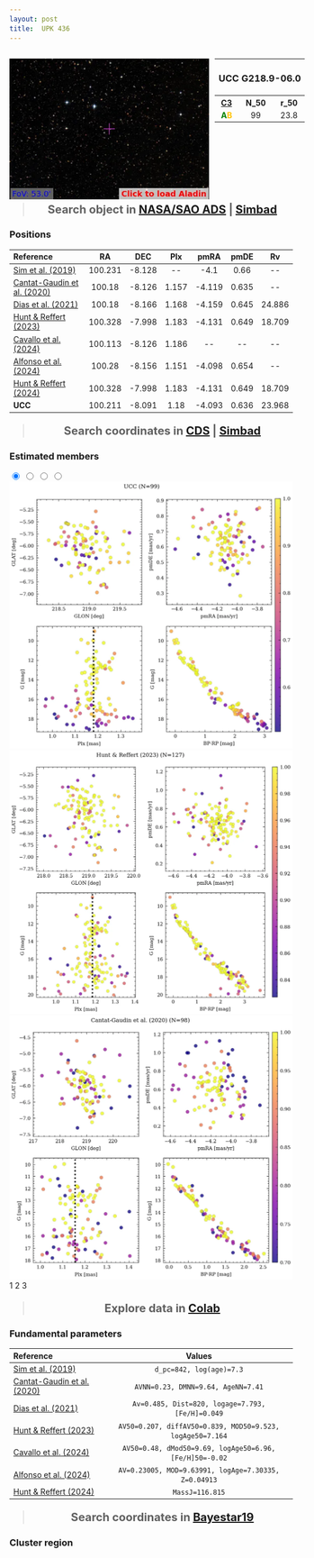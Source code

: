 ```yaml
---
layout: post
title:  UPK 436
---
```

<div style="display: flex; justify-content: space-between; width:720px;height:250px">
<div style="text-align: center;">

<!-- Static image + data attributes for FOV and target -->
<img id="aladin_img"
     data-umami-event="aladin_load"
     src="https://raw.githubusercontent.com/ucc23/Q3N/main/plots/upk436_aladin.webp"
     alt="Click to load Aladin Lite" 
     style="width:355px;height:250px; cursor: pointer;"
     data-fov="0.793" 
     data-target="100.211 -8.091"/>
<!-- Div to contain Aladin Lite viewer -->
<div id="aladin-lite-div" style="width:355px;height:250px;display:none;"></div>
<!-- Aladin Lite script (will be loaded after the image is clicked) -->
<script src="{{ site.baseurl }}/scripts/aladin_load.js"></script>

</div>
<!-- Left block -->

<table style="width:355px;height:250px;">
  <!-- Row 1 (title) -->
  <tr>
    <td colspan="5"><h3>UCC G218.9-06.0</h3></td>
  </tr>
  <!-- Row 2 -->
  <tr>
    <th style="text-align: center;"><a href="https://ucc.ar/faq#what-is-the-c3-parameter" title="Combined class">C3</a></th>
    <th style="text-align: center;"><div title="Stars with membership probability >50%">N_50</div></th>
    <th style="text-align: center;"><div title="Radius that contains half the members [arcmin]">r_50</div></th>
  </tr>
  <!-- Row 3 -->
  <tr>
    <td style="text-align: center;"><span style="color: green; font-weight: bold;">A</span><span style="color: #FFC300; font-weight: bold;">B</span></td>
    <td style="text-align: center;">99</td>
    <td style="text-align: center;">23.8</td>
  </tr>
</table>
</div>

> <p style="text-align:center; font-weight: bold; font-size:20px">Search object in <a data-umami-event="nasa_search" href="https://ui.adsabs.harvard.edu/search/q=%20collection%3Aastronomy%20body%3A%22UPK%20436%22&sort=date%20desc%2C%20bibcode%20desc&p_=0" target="_blank">NASA/SAO ADS</a> | <a data-umami-event="simbad_search" href="https://simbad.cds.unistra.fr/simbad/sim-id-refs?Ident=upk436" target="_blank">Simbad</a></p>


### Positions

| Reference    | RA    | DEC   | Plx  | pmRA  | pmDE   |  Rv  |
| :---         | :---: | :---: | :---: | :---: | :---: | :---: |
|[Sim et al. (2019)](https://ui.adsabs.harvard.edu/abs/2019JKAS...52..145S) | 100.231 | -8.128 | -- | -4.1 | 0.66 | -- |
|[Cantat-Gaudin et al. (2020)](https://ui.adsabs.harvard.edu/abs/2020A%26A...640A...1C) | 100.18 | -8.126 | 1.157 | -4.119 | 0.635 | -- |
|[Dias et al. (2021)](https://ui.adsabs.harvard.edu/abs/2021MNRAS.504..356D) | 100.18 | -8.166 | 1.168 | -4.159 | 0.645 | 24.886 |
|[Hunt & Reffert (2023)](https://ui.adsabs.harvard.edu/abs/2023A%26A...673A.114H) | 100.328 | -7.998 | 1.183 | -4.131 | 0.649 | 18.709 |
|[Cavallo et al. (2024)](https://ui.adsabs.harvard.edu/abs/2024AJ....167...12C) | 100.113 | -8.126 | 1.186 | -- | -- | -- |
|[Alfonso et al. (2024)](https://ui.adsabs.harvard.edu/abs/2024A%26A...689A..18A) | 100.28 | -8.156 | 1.151 | -4.098 | 0.654 | -- |
|[Hunt & Reffert (2024)](https://ui.adsabs.harvard.edu/abs/2024A%26A...686A..42H) | 100.328 | -7.998 | 1.183 | -4.131 | 0.649 | 18.709 |
| **UCC** |100.211 | -8.091 | 1.18 | -4.093 | 0.636 | 23.968 |

> <p style="text-align:center; font-weight: bold; font-size:20px">Search coordinates in <a data-umami-event="cds_coord_search" href="https://cdsportal.u-strasbg.fr/?target=100.211,-8.091" target="_blank">CDS</a> | <a data-umami-event="simbad_coord_search" href="https://simbad.cds.unistra.fr/mobile/object_list.html?coord=100.211%20-8.091&output=json&radius=5&userEntry=upk436" target="_blank">Simbad</a></p>

### Estimated members

<div class="carousel">
<input type="radio" name="radio-btn" id="slide1" checked>
<input type="radio" name="radio-btn" id="slide1">
<input type="radio" name="radio-btn" id="slide2">
<input type="radio" name="radio-btn" id="slide3">
<div class="slides">
<div class="slide">
<a href="https://raw.githubusercontent.com/ucc23/Q3N/main/plots/UCC/upk436.webp" target="_blank">
<img src="https://raw.githubusercontent.com/ucc23/Q3N/main/plots/UCC/upk436.webp" alt="UPK 436 UCC">
</a>
</div>
<div class="slide">
<a href="https://raw.githubusercontent.com/ucc23/Q3N/main/plots/HUNT23/upk436.webp" target="_blank">
<img src="https://raw.githubusercontent.com/ucc23/Q3N/main/plots/HUNT23/upk436.webp" alt="UPK 436 HUNT23">
</a>
</div>
<div class="slide">
<a href="https://raw.githubusercontent.com/ucc23/Q3N/main/plots/CANTAT20/upk436.webp" target="_blank">
<img src="https://raw.githubusercontent.com/ucc23/Q3N/main/plots/CANTAT20/upk436.webp" alt="UPK 436 CANTAT20">
</a>
</div>
</div>
<div class="indicators">
<label for="slide1">1</label>
<label for="slide2">2</label>
<label for="slide3">3</label>
</div>
</div>


> <p style="text-align:center; font-weight: bold; font-size:20px">Explore data in <a data-umami-event="colab" href="https://colab.research.google.com/github/ucc23/ucc/blob/main/assets/notebook.ipynb" target="_blank">Colab</a></p>


### Fundamental parameters

| Reference |  Values |
| :---      |  :---:  |
| [Sim et al. (2019)](https://ui.adsabs.harvard.edu/abs/2019JKAS...52..145S) | `d_pc=842, log(age)=7.3` |
| [Cantat-Gaudin et al. (2020)](https://ui.adsabs.harvard.edu/abs/2020A%26A...640A...1C) | `AVNN=0.23, DMNN=9.64, AgeNN=7.41` |
| [Dias et al. (2021)](https://ui.adsabs.harvard.edu/abs/2021MNRAS.504..356D) | `Av=0.485, Dist=820, logage=7.793, [Fe/H]=0.049` |
| [Hunt & Reffert (2023)](https://ui.adsabs.harvard.edu/abs/2023A%26A...673A.114H) | `AV50=0.207, diffAV50=0.839, MOD50=9.523, logAge50=7.164` |
| [Cavallo et al. (2024)](https://ui.adsabs.harvard.edu/abs/2024AJ....167...12C) | `AV50=0.48, dMod50=9.69, logAge50=6.96, [Fe/H]50=-0.02` |
| [Alfonso et al. (2024)](https://ui.adsabs.harvard.edu/abs/2024A%26A...689A..18A) | `AV=0.23005, MOD=9.63991, logAge=7.30335, Z=0.04913` |
| [Hunt & Reffert (2024)](https://ui.adsabs.harvard.edu/abs/2024A%26A...686A..42H) | `MassJ=116.815` |

> <p style="text-align:center; font-weight: bold; font-size:20px">Search coordinates in <a data-umami-event="bayestar" href="http://argonaut.skymaps.info/query?lon=218.935%20&lat=-6.0&coordsys=gal&mapname=bayestar2019" target="_blank">Bayestar19</a></p>


### Cluster region

<html lang="en">
  <body>
    <center>
    <div id="plot-params"
         data-oc-name="upk436"
         data-ra-center="100.18"
         data-dec-center="-8.13"
         data-rad-deg="23.8"
         data-plx="1.18">
    </div>
    <div id="plot-container">
        <div id="plot"></div>
    </div>
    <script defer type="module" src="{{ site.baseurl }}/scripts/radec_scatter.js"></script>
    </center>
  </body>
</html>
<br>
